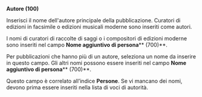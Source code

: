 **Autore (100)**

Inserisci il nome dell'autore principale della pubblicazione. Curatori di edizioni in facsimile o edizioni musicali moderne sono inseriti come autori.  
  
I nomi di curatori di raccolte di saggi o i compositori di edizioni moderne sono inseriti nel campo  **Nome aggiuntivo di persona****  (700)**.

Per pubblicazioni che hanno più di un autore, seleziona un nome da inserire in questo campo. Gli altri nomi possono essere inseriti nel campo  **Nome aggiuntivo di persona****  (700)**.

Questo campo è correlato all’indice **Persone**. Se vi mancano dei nomi, devono prima essere inseriti nella lista di voci di autorità. 